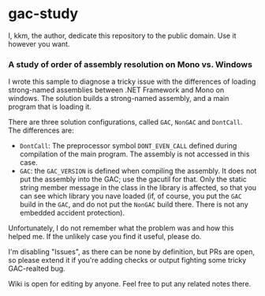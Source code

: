 # gac-study

I, kkm, the author, dedicate this repository to the public domain. Use it
however you want.

### A study of order of assembly resolution on Mono vs. Windows

I wrote this sample to diagnose a tricky issue with the differences of loading
strong-named assemblies between .NET Framework and Mono on windows. The
solution builds a strong-named assembly, and a main program that is loading it.

There are three solution configurations, called `GAC`, `NonGAC` and `DontCall`.
The differences are:
* `DontCall`: The preprocessor symbol  `DONT_EVEN_CALL` defined during 
  compilation of the main program. The assembly is not accessed in this case.
* `GAC`: the `GAC_VERSION` is defined when compiling the assembly. It does not
  put the assembly into the GAC; use the gacutil for that. Only the static
  string member message in the class in the library is affected, so that you
  can see which library you nave loaded (if, of course, you put the `GAC`
  build in the `GAC`, and do not put the `NonGAC` build there. There is not
  any embedded accident protection).
  
Unfortunately, I do not remember what the problem was and how this helped me.
If the unlikely case you find it useful, please do.

I'm disabling "Issues", as there can be none by definition, but PRs are open,
so please extend it if you're adding checks or output fighting some tricky
GAC-realted bug.

Wiki is open for editing by anyone. Feel free to put any related notes there.
